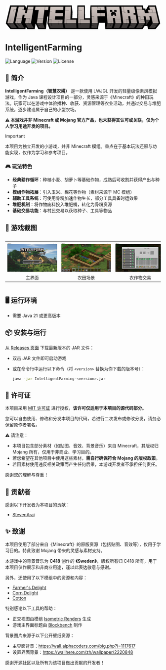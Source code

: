 <p align="center">
<img width="500" alt="IntelligentFarming Title" src="src/main/resources/assets/minecraft/textures/gui/title/intellfarm.png">
</p>

# IntelligentFarming

![Language](https://img.shields.io/badge/Language-Kotlin-7f52ff?style=flat-square)
![Version](https://img.shields.io/badge/Version-1.0.0-4caf50?style=flat-square)
![License](https://img.shields.io/badge/License-MIT-ffca28?style=flat-square)

## 🌾 简介

**IntelligentFarming（智慧农耕）** 是一款使用 LWJGL 开发的轻量级像素风模拟游戏，作为 Java
课程设计项目的一部分，灵感来源于《Minecraft》的种田玩法。玩家可以在游戏中体验播种、收获、资源管理等农业活动，并通过交易与堆肥系统，逐步建设属于自己的小型农场。

**⚠️ 本游戏并非 Minecraft 或 Mojang 官方产品，也未获得其认可或关联，仅为个人学习用途开发的项目。**

> [!IMPORTANT]
> 本项目为独立开发的小游戏，并非 Minecraft 模组。重点在于基本玩法还原与功能实现，仅作为学习和参考项目。

### 🎮 玩法特色

- **经典耕作循环**：种植小麦、胡萝卜等基础作物，成熟后可收割并获得产出与种子
- **模组作物拓展**：引入玉米、棉花等作物（素材来源于 MC 模组）
- **辅助工具系统**：可使用骨粉加速作物生长，部分工具具备时运效果
- **堆肥机制**：将作物废料投入堆肥桶，转化为骨粉资源
- **基础交易功能**：与村民交易以获取种子、工具等物品

## 📸 游戏截图

<div style="overflow-x: auto;">
  <table style="text-align: center; border-spacing: 12px 6px; min-width: 700px;">
    <tr>
      <td><img src="docs/screenshots/main_scene.png" alt="主界面" style="max-height:160px;" /></td>
      <td><img src="docs/screenshots/farm_scene.png" alt="农田场景" style="max-height:160px;" /></td>
      <td><img src="docs/screenshots/farm_tarde.png" alt="农作物交易" style="max-height:160px;" /></td>
      <td><img src="docs/screenshots/compost.png" alt="堆肥桶界面" style="max-height:160px;" /></td>
    </tr>
    <tr>
      <td>主界面</td>
      <td>农田场景</td>
      <td>农作物交易</td>
      <td>堆肥桶界面</td>
    </tr>
  </table>
</div>

## 🖥️ 运行环境

- 需要 Java 21 或更高版本

## 📦 安装与运行

从 [Releases 页面](https://github.com/MidnightCrowing/IntelligentFarming/releases) 下载最新版本的 JAR 文件：

- 双击 JAR 文件即可启动游戏
- 或在命令行中运行以下命令（将 `<version>` 替换为你下载的版本号）：

  ```bash
  java -jar IntelligentFarming-<version>.jar
  ```

## 📜 许可证

本项目采用 [MIT 许可证](LICENSE) 进行授权，**该许可仅适用于本项目的源代码部分**。

您可以自由使用、修改和分发本项目的代码，若进行二次发布或修改分发，请务必保留原作者署名。

⚠️ 请注意：

- 本项目包含部分素材（如贴图、音效、背景音乐）来自 Minecraft，其版权归 Mojang 所有，仅用于非商业、学习目的。
- 若您希望在其他项目中使用这些素材，**需自行确保符合 Mojang 的版权政策**。
- 若因素材使用违反相关政策而产生任何后果，本游戏开发者不承担任何责任。

感谢您的理解与尊重！

## 🤝 贡献者

感谢以下开发者为本项目的贡献：

- [StevenArai](https://github.com/StevenArai)

## ✨ 致谢

本项目使用了部分来自《Minecraft》的原版资源（包括贴图、音效等），仅用于学习目的。特此致谢 Mojang 带来的灵感与素材支持。

本游戏中的背景音乐为 **C418** 创作的 **《Sweden》**，版权所有归 C418 所有，用于本项目仅作展示和非商业用途，谨以此表达敬意与感谢。

另外，还使用了以下模组中的资源和内容：

- [Farmer's Delight](https://www.curseforge.com/minecraft/mc-mods/farmers-delight)
- [Corn Delight](https://www.curseforge.com/minecraft/mc-mods/corn-delight)
- [Cotton](https://modrinth.com/mod/cotton)

特别感谢以下工具的帮助：

- 正交视图由模组 [Isometric Renders](https://www.curseforge.com/minecraft/mc-mods/isometric-renders) 生成
- 游戏主界面标题由 [Blockbench](https://blockbench.net/) 制作

背景图片来源于以下公开壁纸资源：

- 主界面背景：https://wall.alphacoders.com/big.php?i=1117617
- 设置界面背景：https://wallhere.com/zh/wallpaper/2220848

感谢开源社区以及所有为该项目做出贡献的开发者！
